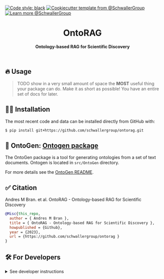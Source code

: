 

<br>
<!--
[![tests](https://github.com/schwallergroup/ontorag/actions/workflows/tests.yml/badge.svg)](https://github.com/schwallergroup/ontorag)
[![DOI:10.1101/2020.07.15.204701](https://zenodo.org/badge/DOI/10.48550/arXiv.2304.05376.svg)](https://doi.org/10.48550/arXiv.2304.05376)
[![PyPI](https://img.shields.io/pypi/v/ontorag)](https://img.shields.io/pypi/v/ontorag)
[![PyPI - Python Version](https://img.shields.io/pypi/pyversions/ontorag)](https://img.shields.io/pypi/pyversions/ontorag)
[![Documentation Status](https://readthedocs.org/projects/OntoRAG/badge/?version=latest)](https://OntoRAG.readthedocs.io/en/latest/?badge=latest)
-->

[![Code style: black](https://img.shields.io/badge/code%20style-black-000000.svg)](https://github.com/psf/black)
[![Cookiecutter template from @SchwallerGroup](https://img.shields.io/badge/Cookiecutter-schwallergroup-blue)](https://github.com/schwallergroup/liac-repo)
[![Learn more @SchwallerGroup](https://img.shields.io/badge/Learn%20%0Amore-schwallergroup-blue)](https://schwallergroup.github.io)


<h1 align="center">
  OntoRAG
</h1>

<p align="center">
  <b>Ontology-based RAG for Scientific Discovery</b>
</p>

<br>


## 🔥 Usage

> TODO show in a very small amount of space the **MOST** useful thing your package can do.
> Make it as short as possible! You have an entire set of docs for later.


## 👩‍💻 Installation

<!-- Uncomment this section after your first ``tox -e finish``
The most recent release can be installed from
[PyPI](https://pypi.org/project/OntoRAG/) with:

```shell
$ pip install OntoRAG
```
-->

The most recent code and data can be installed directly from GitHub with:

```bash
$ pip install git+https://github.com/schwallergroup/ontorag.git
```

## 📂 OntoGen: [Ontogen package](src/OntoGen/)

The OntoGen package is a tool for generating ontologies from a set of text documents. Ontogen is located in ```src/OntoGen``` directory. 

For more details see the [OntoGen README](src/OntoGen/README.md).

## ✅ Citation

Andres M Bran. et al. OntoRAG - Ontology-based RAG for Scientific Discovery
```bibtex
@Misc{this_repo,
  author = { Andres M Bran },
  title = { OntoRAG - Ontology-based RAG for Scientific Discovery },
  howpublished = {Github},
  year = {2023},
  url = {https://github.com/schwallergroup/ontorag }
}
```

## 🛠️ For Developers


<details>
  <summary>See developer instructions</summary>



### 👐 Contributing

Contributions, whether filing an issue, making a pull request, or forking, are appreciated. See
[CONTRIBUTING.md](https://github.com/schwallergroup/ontorag/blob/master/.github/CONTRIBUTING.md) for more information on getting involved.


### Development Installation

To install in development mode, use the following:

```bash
$ git clone git+https://github.com/schwallergroup/ontorag.git
$ cd ontorag
$ pip install -e .
```

### 🥼 Testing

After cloning the repository and installing `tox` with `pip install tox`, the unit tests in the `tests/` folder can be
run reproducibly with:

```shell
$ tox
```

Additionally, these tests are automatically re-run with each commit in a [GitHub Action](https://github.com/schwallergroup/ontorag/actions?query=workflow%3ATests).

### 📖 Building the Documentation

The documentation can be built locally using the following:

```shell
$ git clone git+https://github.com/schwallergroup/ontorag.git
$ cd ontorag
$ tox -e docs
$ open docs/build/html/index.html
```

The documentation automatically installs the package as well as the `docs`
extra specified in the [`setup.cfg`](setup.cfg). `sphinx` plugins
like `texext` can be added there. Additionally, they need to be added to the
`extensions` list in [`docs/source/conf.py`](docs/source/conf.py).

### 📦 Making a Release

After installing the package in development mode and installing
`tox` with `pip install tox`, the commands for making a new release are contained within the `finish` environment
in `tox.ini`. Run the following from the shell:

```shell
$ tox -e finish
```

This script does the following:

1. Uses [Bump2Version](https://github.com/c4urself/bump2version) to switch the version number in the `setup.cfg`,
   `src/OntoRAG/version.py`, and [`docs/source/conf.py`](docs/source/conf.py) to not have the `-dev` suffix
2. Packages the code in both a tar archive and a wheel using [`build`](https://github.com/pypa/build)
3. Uploads to PyPI using [`twine`](https://github.com/pypa/twine). Be sure to have a `.pypirc` file configured to avoid the need for manual input at this
   step
4. Push to GitHub. You'll need to make a release going with the commit where the version was bumped.
5. Bump the version to the next patch. If you made big changes and want to bump the version by minor, you can
   use `tox -e bumpversion -- minor` after.
</details>
